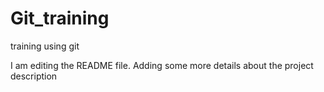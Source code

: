 # Git_training
training using git

I am editing the README file. Adding some more details about the project description
